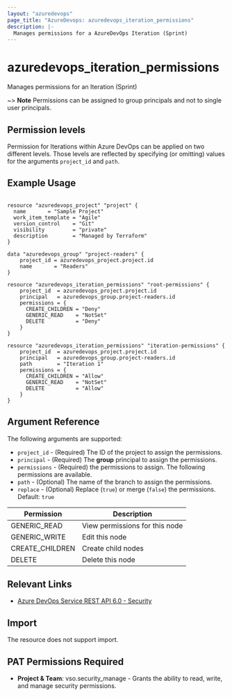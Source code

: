 ```yaml
---
layout: "azuredevops"
page_title: "AzureDevops: azuredevops_iteration_permissions"
description: |-
  Manages permissions for a AzureDevOps Iteration (Sprint)
---
```


# azuredevops_iteration_permissions

Manages permissions for an Iteration (Sprint)

~> **Note** Permissions can be assigned to group principals and not to single user principals.

## Permission levels

Permission for Iterations within Azure DevOps can be applied on two different levels.
Those levels are reflected by specifying (or omitting) values for the arguments `project_id` and `path`.

## Example Usage

```hcl

resource "azuredevops_project" "project" {
  name       = "Sample Project"
  work_item_template = "Agile"
  version_control    = "Git"
  visibility         = "private"
  description        = "Managed by Terraform"
}

data "azuredevops_group" "project-readers" {
	project_id = azuredevops_project.project.id
	name       = "Readers"
}

resource "azuredevops_iteration_permissions" "root-permissions" {
	project_id  = azuredevops_project.project.id
	principal   = azuredevops_group.project-readers.id
	permissions = {
	  CREATE_CHILDREN = "Deny"
	  GENERIC_READ    = "NotSet"
	  DELETE          = "Deny"
	}
}

resource "azuredevops_iteration_permissions" "iteration-permissions" {
	project_id  = azuredevops_project.project.id
	principal   = azuredevops_group.project-readers.id
	path        = "Iteration 1"
	permissions = {
	  CREATE_CHILDREN = "Allow"
	  GENERIC_READ    = "NotSet"
	  DELETE          = "Allow"
	}
}
```

## Argument Reference

The following arguments are supported:

* `project_id` - (Required) The ID of the project to assign the permissions.
* `principal` - (Required) The **group** principal to assign the permissions.
* `permissions` - (Required) the permissions to assign. The following permissions are available.
* `path` - (Optional) The name of the branch to assign the permissions. 
* `replace` - (Optional) Replace (`true`) or merge (`false`) the permissions. Default: `true`

| Permission      | Description                    |
|-----------------|--------------------------------|
| GENERIC_READ    | View permissions for this node |
| GENERIC_WRITE   | Edit this node                 |
| CREATE_CHILDREN | Create child nodes             |
| DELETE          | Delete this node               |

## Relevant Links

* [Azure DevOps Service REST API 6.0 - Security](https://docs.microsoft.com/en-us/rest/api/azure/devops/security/?view=azure-devops-rest-6.0)

## Import

The resource does not support import.

## PAT Permissions Required

- **Project & Team**: vso.security_manage - Grants the ability to read, write, and manage security permissions.
